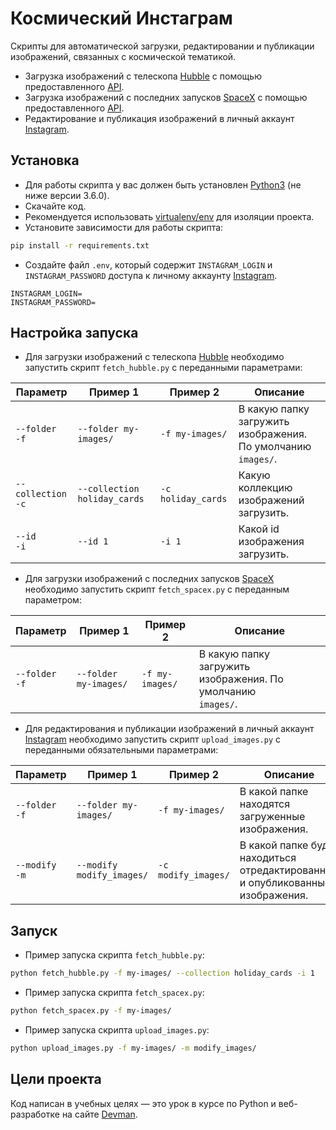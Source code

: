 # Космический Инстаграм

Скрипты для автоматической загрузки, редактировании и публикации изображений, связанных с космической тематикой.

- Загрузка изображений с телескопа [Hubble](https://ru.wikipedia.org/wiki/%D0%A5%D0%B0%D0%B1%D0%B1%D0%BB_(%D1%82%D0%B5%D0%BB%D0%B5%D1%81%D0%BA%D0%BE%D0%BF)) с помощью предоставленного [API](http://hubblesite.org/api/documentation).
- Загрузка изображений с последних запусков [SpaceX](https://ru.wikipedia.org/wiki/SpaceX) с помощью предоставленного [API](https://documenter.getpostman.com/view/2025350/RWaEzAiG#bc65ba60-decf-4289-bb04-4ca9df01b9c1).
- Редактирование и публикация изображений в личный аккаунт [Instagram](https://www.instagram.com/).

## Установка

- Для работы скрипта у вас должен быть установлен [Python3](https://www.python.org/downloads/) (не ниже версии 3.6.0).
- Скачайте код.
- Рекомендуется использовать [virtualenv/env](https://docs.python.org/3/library/venv.html) для изоляции проекта.
- Установите зависимости для работы скрипта:

```bash
pip install -r requirements.txt
```
- Создайте файл `.env`, который содержит `INSTAGRAM_LOGIN` и `INSTAGRAM_PASSWORD` доступа к личному аккаунту [Instagram](https://www.instagram.com/).

```
INSTAGRAM_LOGIN=
INSTAGRAM_PASSWORD=
```

## Настройка запуска

- Для загрузки изображений с телескопа [Hubble](https://ru.wikipedia.org/wiki/%D0%A5%D0%B0%D0%B1%D0%B1%D0%BB_(%D1%82%D0%B5%D0%BB%D0%B5%D1%81%D0%BA%D0%BE%D0%BF)) необходимо запустить скрипт `fetch_hubble.py` с переданными параметрами:

Параметр | Пример 1 | Пример 2 | Описание 
-------- | -------- | -------- | ------
`--folder`<br>`-f` | `--folder my-images/`| `-f my-images/` | В какую папку загружить изображения.<br>По умолчанию `images/`.
`--collection`<br>`-c`| `--collection holiday_cards` | `-c holiday_cards` | Какую коллекцию изображений загрузить.
`--id`<br>`-i`| `--id 1` | `-i 1` | Какой id изображения загрузить.

- Для загрузки изображений с последних запусков [SpaceX](https://ru.wikipedia.org/wiki/SpaceX) необходимо запустить скрипт `fetch_spacex.py` с переданным параметром:

Параметр | Пример 1 | Пример 2 | Описание 
-------- | -------- | -------- | ------
`--folder`<br>`-f` | `--folder my-images/`| `-f my-images/` | В какую папку загружить изображения. По умолчанию<br>`images/`.

- Для редактирования и публикации изображений в личный аккаунт [Instagram](https://www.instagram.com/) необходимо запустить скрипт `upload_images.py` с переданными обязательными параметрами:

Параметр | Пример 1 | Пример 2 | Описание 
-------- | -------- | -------- | ------
`--folder`<br>`-f` | `--folder my-images/`| `-f my-images/` | В какой папке находятся загруженные изображения.
`--modify`<br>`-m`| `--modify modify_images/` | `-c modify_images/` | В какой папке будут находиться<br>отредактированные и опубликованные<br>изображения.


## Запуск

- Пример запуска скрипта `fetch_hubble.py`:
```bash
python fetch_hubble.py -f my-images/ --collection holiday_cards -i 1
```

- Пример запуска скрипта `fetch_spacex.py`:
```bash
python fetch_spacex.py -f my-images/
```

- Пример запуска скрипта `upload_images.py`:
```bash
python upload_images.py -f my-images/ -m modify_images/
```

## Цели проекта

Код написан в учебных целях — это урок в курсе по Python и веб-разработке на сайте [Devman](https://dvmn.org).